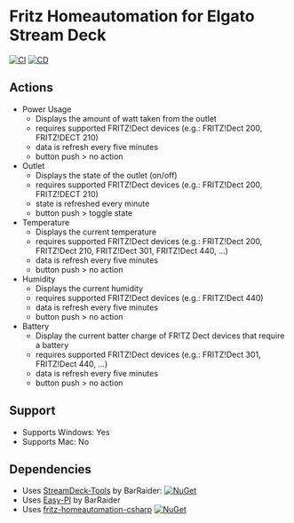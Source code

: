 
# Fritz Homeautomation for Elgato Stream Deck

[![CI](https://github.com/linariii/streamdeck-fritz-smarthome/actions/workflows/CI.yml/badge.svg)](https://github.com/linariii/streamdeck-fritz-smarthome/actions/workflows/CI.yml) [![CD](https://github.com/linariii/streamdeck-fritz-smarthome/actions/workflows/CD.yml/badge.svg)](https://github.com/linariii/streamdeck-fritz-smarthome/actions/workflows/CD.yml)

## Actions
* Power Usage
	* Displays the amount of watt taken from the outlet
	* requires supported FRITZ!Dect devices (e.g.: FRITZ!Dect 200, FRITZ!DECT 210)
	* data is refresh every five minutes 
	* button push > no action
* Outlet
	* Displays the state of the outlet (on/off)
	* requires supported FRITZ!Dect devices (e.g.: FRITZ!Dect 200, FRITZ!DECT 210)
	* state is refreshed every minute
	* button push > toggle state
* Temperature
	* Displays the current temperature
	 * requires supported FRITZ!Dect devices (e.g.: FRITZ!Dect 200, FRITZ!Dect 210, FRITZ!Dect 301, FRITZ!Dect 440, ...)
	 * data is refresh every five minutes
	 * button push > no action
 * Humidity
	 * Displays the current humidity
	 * requires supported FRITZ!Dect devices (e.g.: FRITZ!Dect 440)
	 * data is refresh every five minutes
	 * button push > no action
 * Battery
	 * Display the current batter charge of FR!TZ Dect devices that require a battery
	 * requires supported FRITZ!Dect devices (e.g.: FRITZ!Dect 301, FRITZ!Dect 440, ...)
	 * data is refresh every five minutes
	 * button push > no action

## Support
 - Supports Windows: Yes
 - Supports Mac: No

## Dependencies
* Uses [StreamDeck-Tools](https://github.com/BarRaider/streamdeck-tools) by BarRaider: [![NuGet](https://img.shields.io/nuget/v/streamdeck-tools.svg?style=flat)](https://www.nuget.org/packages/streamdeck-tools)
* Uses [Easy-PI](https://github.com/BarRaider/streamdeck-easypi) by BarRaider
* Uses [fritz-homeautomation-csharp](https://github.com/linariii/fritz-homeautomation-csharp) [![NuGet](https://img.shields.io/nuget/v/Fritz.HomeAutomation.svg?style=flat)](https://www.nuget.org/packages/Fritz.HomeAutomation/)

